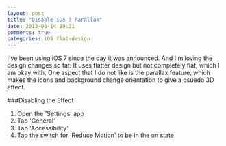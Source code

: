 ```yaml
---
layout: post
title: "Disable iOS 7 Parallax"
date: 2013-06-14 19:31
comments: true
categories: iOS flat-design
---
```


I've been using iOS 7 since the day it was announced. And I'm loving the design changes so far. It uses flatter design but not completely flat, which I am okay with. One aspect that I do not like is the parallax feature, which makes the icons and background change orientation to give a psuedo 3D effect.

###Disabling the Effect

1. Open the 'Settings' app
2. Tap 'General'
3. Tap 'Accessibility'
4. Tap the switch for 'Reduce Motion' to be in the on state